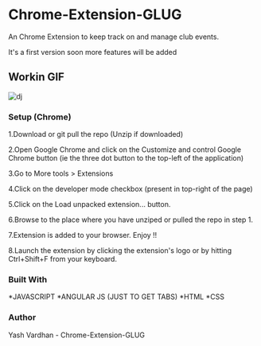 # Chrome-Extension-GLUG

An Chrome Extension to keep track on and manage club events. 

It's a first version soon more features  will be added 


## Workin GIF

![dj](https://user-images.githubusercontent.com/57630799/76208527-de3be280-6225-11ea-86b1-2790580f6434.gif)

### Setup (Chrome)


1.Download or git pull the repo (Unzip if downloaded)

2.Open Google Chrome and click on the Customize and control Google Chrome button (ie the three dot button to the top-left of the application)

3.Go to More tools > Extensions

4.Click on the developer mode checkbox (present in top-right of the page)

5.Click on the Load unpacked extension... button.

6.Browse to the place where you have unziped or pulled the repo in step 1.

7.Extension is added to your browser. Enjoy !!
 
8.Launch the extension by clicking the extension's logo or by hitting Ctrl+Shift+F from your keyboard.

### Built With

*JAVASCRIPT
*ANGULAR JS (JUST TO GET TABS)
*HTML
*CSS

### Author

Yash Vardhan - Chrome-Extension-GLUG




